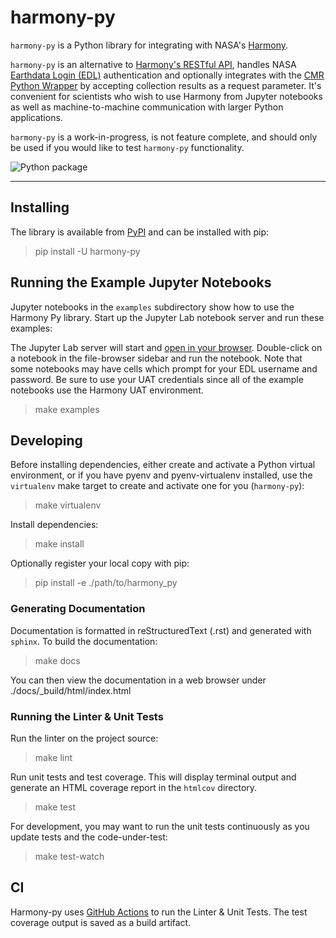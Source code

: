 # harmony-py

`harmony-py` is a Python library for integrating with NASA's [Harmony](https://harmony.earthdata.nasa.gov/).

`harmony-py` is an alternative to [Harmony's RESTful API](https://harmony.earthdata.nasa.gov/docs/api/), handles NASA [Earthdata Login (EDL)](https://urs.earthdata.nasa.gov/home) authentication and optionally integrates with the [CMR Python Wrapper](https://github.com/nasa/eo-metadata-tools) by accepting collection results as a request parameter. It's convenient for scientists who wish to use Harmony from Jupyter notebooks as well as machine-to-machine communication with larger Python applications.

`harmony-py` is a work-in-progress, is not feature complete, and should only be used if you would like to test `harmony-py` functionality.

![Python package](https://github.com/nasa/harmony-py/workflows/Python%20package/badge.svg)

---

## Installing

The library is available from [PyPI](#TODO) and can be installed with pip:

> pip install -U harmony-py

## Running the Example Jupyter Notebooks

Jupyter notebooks in the `examples` subdirectory show how to use the Harmony Py library. Start up the Jupyter Lab notebook server and run these examples: 

The Jupyter Lab server will start and [open in your browser](http://localhost:8888/lab). Double-click on a notebook in the file-browser sidebar and run the notebook. Note that some notebooks may have cells which prompt for your EDL username and password. Be sure to use your UAT credentials since all of the example notebooks use the Harmony UAT environment.

> make examples

## Developing

Before installing dependencies, either create and activate a Python virtual environment, or if you have pyenv and pyenv-virtualenv installed, use the `virtualenv` make target to create and activate one for you (`harmony-py`):

> make virtualenv

Install dependencies:

> make install

Optionally register your local copy with pip:

> pip install -e ./path/to/harmony_py


### Generating Documentation

Documentation is formatted in reStructuredText (.rst) and generated with `sphinx`. To build the documentation:

> make docs

You can then view the documentation in a web browser under ./docs/_build/html/index.html


### Running the Linter & Unit Tests

Run the linter on the project source:

> make lint

Run unit tests and test coverage. This will display terminal output and generate an HTML coverage report in the `htmlcov` directory.

> make test

For development, you may want to run the unit tests continuously as you update tests and the code-under-test:

> make test-watch


## CI

Harmony-py uses [GitHub
Actions](https://github.com/nasa/harmony-py/actions) to run the Linter
& Unit Tests. The test coverage output is saved as a build artifact.
